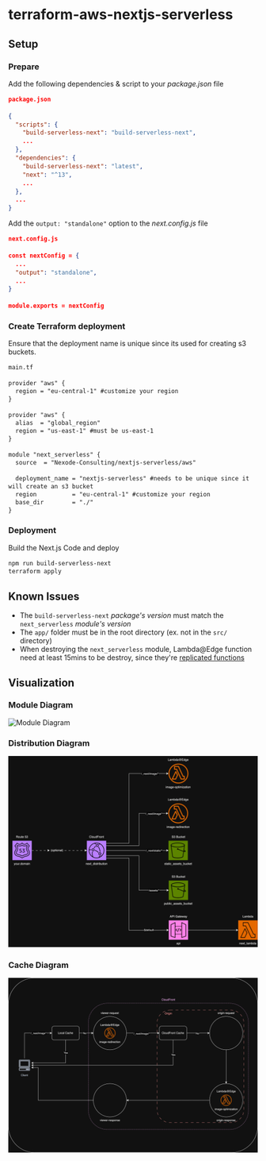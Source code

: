 # terraform-aws-nextjs-serverless


## Setup

### Prepare 

Add the following dependencies & script to your _package.json_ file

```json
package.json

{
  "scripts": {
    "build-serverless-next": "build-serverless-next",
    ...
  },
  "dependencies": {
    "build-serverless-next": "latest",
    "next": "^13",
    ...
  },
  ...
}
```

Add the `output: "standalone"` option to the _next.config.js_ file

```json
next.config.js

const nextConfig = {
  ...
  "output": "standalone",
  ...
}

module.exports = nextConfig

```


### Create Terraform deployment

Ensure that the deployment name is unique since its used for creating s3 buckets.

```
main.tf

provider "aws" {
  region = "eu-central-1" #customize your region
}

provider "aws" {
  alias  = "global_region"
  region = "us-east-1" #must be us-east-1
}

module "next_serverless" {
  source  = "Nexode-Consulting/nextjs-serverless/aws"

  deployment_name = "nextjs-serverless" #needs to be unique since it will create an s3 bucket
  region          = "eu-central-1" #customize your region
  base_dir        = "./"
}
```

### Deployment
Build the Next.js Code and deploy
```bash
npm run build-serverless-next
terraform apply
```


## Known Issues

* The `build-serverless-next` _package's version_ must match the `next_serverless` _module's version_
* The `app/` folder must be in the root directory (ex. not in the `src/` directory)
* When destroying the `next_serverless` module, Lambda@Edge function need at least 15mins to be destroy, since they're [replicated functions](https://docs.aws.amazon.com/AmazonCloudFront/latest/DeveloperGuide/lambda-edge-delete-replicas.html)


## Visualization

### Module Diagram
![Module Diagram](https://github.com/Nexode-Consulting/terraform-aws-nextjs-serverless/blob/main/visuals/module.webp?raw=true)

### Distribution Diagram
![Distribution Diagram](https://github.com/Nexode-Consulting/terraform-aws-nextjs-serverless/blob/main/visuals/distribution.webp?raw=true)

### Cache Diagram
![Cache Diagram](https://github.com/Nexode-Consulting/terraform-aws-nextjs-serverless/blob/main/visuals/cache.webp?raw=true)
